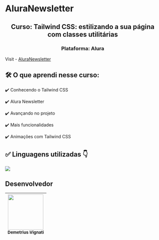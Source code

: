 # AluraNewsletter

<h2 align="center">Curso: Tailwind CSS: estilizando a sua página com classes utilitárias</h2>
<h3 align="center">Plataforma: Alura</h3>

Visit - [AluraNewsletter](https://www.google.com)

<!-- <img width="960" alt="Imagem do site" src="https://github.com/demetriusvas/robotron-2000/blob/77ae8d47575f760ee186c18de86bcb9796d18995/img/screenshot-robotron-2000.png"> -->

## 🛠️ O que aprendi nesse curso:

:heavy_check_mark: Conhecendo o Tailwind CSS

:heavy_check_mark: Alura Newsletter

:heavy_check_mark: Avançando no projeto

:heavy_check_mark: Mais funcionalidades

:heavy_check_mark: Animações com Tailwind CSS


## ✅ Linguagens utilizadas 👇

<p align="left">
  <a href="#">
    <img src="https://skillicons.dev/icons?i=html,css,tailwind" />
  </a>
</p>



## Desenvolvedor

| [<img src="https://avatars.githubusercontent.com/u/22012261?s=400&v=4" width=115><br><sub>Demetrius Vignati</sub>](https://github.com/demetriusvas) |
| :---: |
